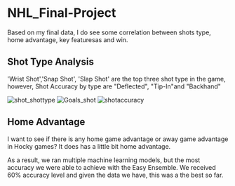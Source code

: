 # NHL_Final-Project
Based on my final data, I do  see some correlation between shots type, home advantage, key featuresas and win. 

## Shot Type Analysis
'Wrist Shot','Snap Shot', 'Slap Shot' are the top three shot type in the game, however, Shot Accuracy by type are "Deflected", "Tip-In"and "Backhand"

![shot_shottype](https://user-images.githubusercontent.com/71739110/111588107-1513e380-87fe-11eb-8aca-a00f3266f5c3.png)
![Goals_shot](https://user-images.githubusercontent.com/71739110/111588124-19400100-87fe-11eb-99fa-713ba559a05e.png)
![shotaccuracy](https://user-images.githubusercontent.com/71739110/111588120-180ed400-87fe-11eb-8507-d5593419a2e8.png)

## Home Advantage
I want to see if there is any home game advantage or away game advantage in Hocky games? It does has a little bit home advantage.




As a result, we ran multiple machine learning models, but the most accuracy we were able to achieve with the Easy Ensemble. We received 60% accuracy level and given the data we have, this was a the best so far.




